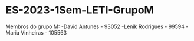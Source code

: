 # ES-2023-1Sem-LETI-GrupoM

Membros do grupo M:
-David Antunes - 93052
-Lenik Rodrigues - 99594
-Maria Vinheiras - 105563
